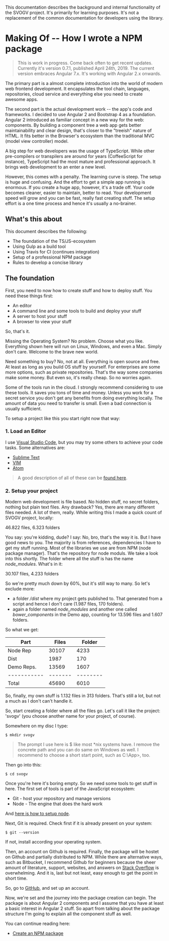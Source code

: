 This documentation describes the background and internal functionality of the SVOGV project. It's primarily for learning purposes.
It's not a replacement of the common documentation for developers using the library.

# Making Of -- How I wrote a NPM package

> This is work in progress. Come back often to get recent updates. Currently it's version 0.7.1, published April 24th, 2019. The current version embraces Angular 7.x. It's working with Angular 2.x onwards.

The primary part is a almost complete introduction into the world of modern web frontend development. It encapsulates the
tool chain, languages, repositories, cloud service and everything else you need to create awesome apps.

The second part is the actual development work -- the app's code and frameworks. I decided to use Angular 2 and Bootstrap 4
as a foundation. Angular 2 introduced as familiar concept in a new way for the web: components. By building a component tree a web app gets better maintainability and clear design, that's closer to the "treeish" nature of HTML. It fits better in the Browser's ecosystem
than the traditional MVC (model view controller) model.

A big step for web developers was the usage of TypeScript. While other pre-compilers or transpilers are around for years (CoffeeScript for instance),
TypeScript had the most mature and professional approach. It brings web development to an enter a new level.

However, this comes with a penalty. The learning curve is steep. The setup is huge and confusing. And the effort to get a simple app running
is enormous. If you create a huge app, however, it's a trade off. Your code becomes cleaner, easier to maintain, better to read. Your development
speed will grow and you can be fast, really fast creating stuff. The setup effort is a one time process and hence it's usually a no-brainer.

## What's this about

This document describes the following:

- The foundation of the TS/JS-ecosystem
- Using Gulp as a build tool
- Using Travis for CI (continues integration)
- Setup of a professional NPM package
- Rules to develop a concise library

## The foundation

First, you need to now how to create stuff and how to deploy stuff. You need these things first:

- An editor
- A command line and some tools to build and deploy your stuff
- A server to host your stuff
- A browser to view your stuff

So, that's it.

Missing the Operating System? No problem. Choose what you like. Everything shown here will run on Linux, Windows, and even a Mac.
Simply don't care. Welcome to the brave new world.

Need something to buy? No, not at all. Everything is open source and free. At least as long as you build OS stuff by yourself. For enterprises
are some more options, such as private repositories. That's the way some companies make some money. But even so, it's really cheap. So no
worries again.

Some of the tools run in the cloud. I strongly recommend considering to use these tools. It saves you tons of time and money. Unless you work
for a secret service you don't get any benefits from doing everything locally. The amount of data you need to transfer is small. Even a bad
connection is usually sufficient.

To setup a project like this you start right now that way:

### 1. Load an Editor

I use [Visual Studio Code](https://code.visualstudio.com/), but you may try some others to achieve your code tasks. Some alternatives are:

- [Sublime Text](https://www.sublimetext.com/)
- [VIM](https://www.liveedu.tv/godlyperfection/)
- [Atom](https://atom.io/)

> A good description of all of these can be [found here](http://blog.liveedu.tv/10-best-text-editors-programming-2016/).

### 2. Setup your project

Modern web development is file based. No hidden stuff, no secret folders, nothing but plain text files. Any drawback? Yes, there are many
different files needed. A lot of them, really. While writing this I made a quick count of SVOGV project, locally:

46.822 files, 6.323 folders

You say: you're kidding, dude? I say: No, bro, that's the way it is. But I have good news to you. The majority is from references, dependencies
I have to get my stuff running. Most of the libraries we use are from NPM (node package manager). That's the repository for node moduls. We take a look
into this shortly. The folder where all the stuff is has the name _node_modules_. What's in it:

30.107 files, 4.233 folders

So we're pretty much down by 60%, but it's still way to many. So let's exclude more:

- a folder _/dist_ where my project gets published to. That generated from a script and hence I don't care (1.987 files, 170 folders).
- again a folder named _node_modules_ and another one called _bower_components_ in the Demo app, counting for 13.596 files and 1.607 folders.

So what we get:

| Part        | Files   | Folder   |
| ----------- | ------- | -------- |
| Node Rep    | 30107   | 4233     |
| Dist        | 1987    | 170      |
| Demo Reps.  | 13569   | 1607     |
| ----------- | ------- | -------- |
| Total       | 45690   | 6010     |

So, finally, my own stuff is 1.132 files in 313 folders. That's still a lot, but not a much as I don't can't handle it.

So, start creating a folder where all the files go. Let's call it like the project: 'svogv' (you choose another name for your project, of course).

Somewhere on my disc I type:

```
$ mkdir svogv
```

> The prompt I use here is \$ like most \*nix systems have. I remove the concrete path and you can do same on Windows as well. I recommend to choose a short start point, such as C:\App>, too.

Then go into this:

```
$ cd svogv
```

Once you're here it's boring empty. So we need some tools to get stuff in here. The first set of tools is part of the JavaScript ecosystem:

- Git - host your repository and manage versions
- Node - The engine that does the hard work

And [here is how to setup node](./setup/setup-node).

Next, Git is required. Check first if it is already present on your system:

```
$ git --version
```

If not, install according your operating system. 

Then, an account on Github is required. Finally, the package will be hostet on Github and partially distributed to NPM. While there are alternative ways, such as Bitbucket, I recommend Github for beginners because the sheer amount of literature, support, websites, and answers on [Stack Overflow](https://stackoverflow.com/)
is overwhelming. And it is, last but not least, easy enough to get the point in short time.

So, go to [GitHub](https://github.com/), and set up an account.

Now, we're set and the journey into the package creation can begin. The package is about Angular 2 components and I assume that you have at least a basic
interest in Angular 2 stuff. So apart from talking about the package structure I'm going to explain all the component stuff as well.

You can continue reading here:

- [Create an NPM package](./create-npm)
